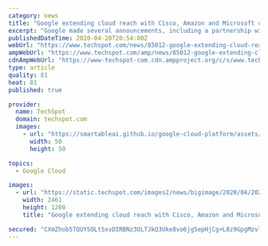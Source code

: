 ```yaml
---
category: news
title: "Google extending cloud reach with Cisco, Amazon and Microsoft connections"
excerpt: "Google made several announcements, including a partnership with Cisco that will better connect Cisco’s software-defined wide area network (SD-WAN) tools with Google Cloud. Google also announced the production release of Anthos for Amazon’s AWS and a preview"
publishedDateTime: 2020-04-28T20:54:00Z
webUrl: "https://www.techspot.com/news/85012-google-extending-cloud-reach-cisco-amazon-microsoft-connections.html"
ampWebUrl: "https://www.techspot.com/amp/news/85012-google-extending-cloud-reach-cisco-amazon-microsoft-connections.html"
cdnAmpWebUrl: "https://www-techspot-com.cdn.ampproject.org/c/s/www.techspot.com/amp/news/85012-google-extending-cloud-reach-cisco-amazon-microsoft-connections.html"
type: article
quality: 81
heat: 81
published: true

provider:
  name: TechSpot
  domain: techspot.com
  images:
    - url: "https://smartableai.github.io/google-cloud-platform/assets/images/organizations/techspot.com-50x50.jpg"
      width: 50
      height: 50

topics:
  - Google Cloud

images:
  - url: "https://static.techspot.com/images2/news/bigimage/2020/04/2020-04-28-image-30.jpg"
    width: 2461
    height: 1200
    title: "Google extending cloud reach with Cisco, Amazon and Microsoft connections"

secured: "CXmZhob5TQUYSOLtSxvDIRBNz3OLTJkQ3Uke8vo6jg5epHjCg+L8z9GpgMzvlb61GUeFCAj1MXQ6PNzDDSkLry4K45GEM/mYbSQzy+mIOx5+IUv3ZKKbriE135o3+PMf2yebFxIqKlDrK1YUhIG4MnQaM5AMdF71XazYYLql2QmK6C6h+Dk9pwvPEgkSTKyBYk5zWSng9NN5fZ46bRNcIESXbW7xPBdi5bkx+F5PhR38JLZiMqzwjHqE0qRfbkWrqxbE4f5QqF6kZEVDuvgCR7xZyMMBFiOMw4sNZFG7ppSjq4XldTdz3JjihcNcvHBhbugdzU4qEz7nqyjZYTaRkq8AtxmUI8lwIHcBUPr0Wxw19w2SA6m7AaO30hDy7g6HpWTq7DVKpvzix/GNv7VXyKubaBzVr6K33qGJtIcd2ay5auY3PNfmxdewtp6msUlmzpxQMef/VWBp3Kdy/2GgI4L0VTCt4sC5xxCwtKebkNQ=;hW8qTxRZkaghjwImpHLqxQ=="
---
```


